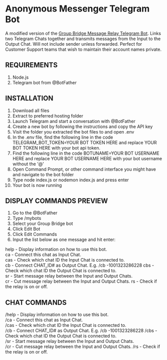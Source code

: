 # Anonymous Messenger Telegram Bot
A modified version of the [Group Bridge Message Relay Telegram Bot](https://github.com/STKDevworks/group-bridge-message-relay-telegram-bot). Links two Telegram Chats together and transmits messages from the Input to the Output Chat. Will not include sender unless forwarded. Perfect for Customer Support teams that wish to maintain their account names private.
  
## REQUIREMENTS

1. Node.js  
2. Telegram bot from @BotFather  

## INSTALLATION

1. Download all files  
2. Extract to preferred hosting folder  
3. Launch Telegram and start a conversation with @BotFather  
4. Create a new bot by following the instructions and copy the API key  
5. Visit the folder you extracted the bot files to and open .env  
6. In the .env file, find the following line in the code TELEGRAM_BOT_TOKEN=YOUR BOT TOKEN HERE and replace YOUR BOT TOKEN HERE with your bot api token.  
7. Find the following line in the code BOTUNAME=YOUR BOT USERNAME HERE and replace YOUR BOT USERNAME HERE with your bot username without the '@'  
8. Open Command Prompt, or other command interface you might have and navigate to the bot folder  
9. Type node index.js or nodemon index.js and press enter  
10. Your bot is now running  

## DISPLAY COMMANDS PREVIEW

1. Go to the @BotFather  
2. Type /mybots  
3. Select your Group Bridge bot  
4. Click Edit Bot  
5. Click Edit Commands  
6. Input the list below as one message and hit enter:  
  
help - Display information on how to use this bot.  
ca - Connect this chat as Input Chat.  
cas - Check which chat ID the Input Chat is connected to.  
cb - Connect CHAT_ID# as Output Chat. E.g. /cb -1001323286228
cbs - Check which chat ID the Output Chat is connected to.   
sr - Start message relay between the Input and Output Chats.  
cr - Cut message relay between the Input and Output Chats. 
rs - Check if the relay is on or off.  

## CHAT COMMANDS

/help - Display information on how to use this bot.  
/ca - Connect this chat as Input Chat.  
/cas - Check which chat ID the Input Chat is connected to.  
/cb - Connect CHAT_ID# as Output Chat. E.g. /cb -1001323286228
/cbs - Check which chat ID the Output Chat is connected to.   
/sr - Start message relay between the Input and Output Chats.  
/cr - Cut message relay between the Input and Output Chats. 
/rs - Check if the relay is on or off.  
